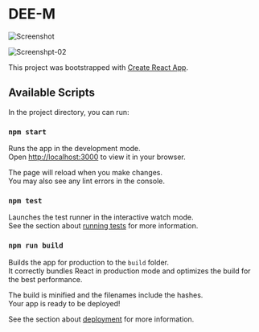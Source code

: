 # DEE-M

![Screenshot](https://firebasestorage.googleapis.com/v0/b/exclusiveideas-c9470.appspot.com/o/gitHub_pictures%2FDee-M%2FScreenshot%20from%202022-09-13%2005-15-43.png?alt=media&token=8c9fbff1-6bf1-4b41-9776-4bafd81590cc) 


![Screenshpt-02](https://firebasestorage.googleapis.com/v0/b/exclusiveideas-c9470.appspot.com/o/gitHub_pictures%2FDee-M%2FScreenshot%20from%202022-09-13%2005-16-09.png?alt=media&token=2cd1d708-4703-4d48-a36f-0db3f98438eb)

This project was bootstrapped with [Create React App](https://github.com/facebook/create-react-app).

## Available Scripts

In the project directory, you can run:

### `npm start`

Runs the app in the development mode.\
Open [http://localhost:3000](http://localhost:3000) to view it in your browser.

The page will reload when you make changes.\
You may also see any lint errors in the console.

### `npm test`

Launches the test runner in the interactive watch mode.\
See the section about [running tests](https://facebook.github.io/create-react-app/docs/running-tests) for more information.

### `npm run build`

Builds the app for production to the `build` folder.\
It correctly bundles React in production mode and optimizes the build for the best performance.

The build is minified and the filenames include the hashes.\
Your app is ready to be deployed!

See the section about [deployment](https://facebook.github.io/create-react-app/docs/deployment) for more information.
